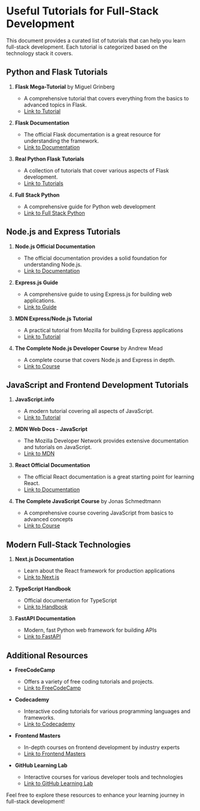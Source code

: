 # Useful Tutorials for Full-Stack Development

This document provides a curated list of tutorials that can help you learn full-stack development. Each tutorial is categorized based on the technology stack it covers. 

## Python and Flask Tutorials
1. **Flask Mega-Tutorial** by Miguel Grinberg
   - A comprehensive tutorial that covers everything from the basics to advanced topics in Flask.
   - [Link to Tutorial](https://blog.miguelgrinberg.com/post/the-flask-mega-tutorial-part-i-hello-world)

2. **Flask Documentation**
   - The official Flask documentation is a great resource for understanding the framework.
   - [Link to Documentation](https://flask.palletsprojects.com/)

3. **Real Python Flask Tutorials**
   - A collection of tutorials that cover various aspects of Flask development.
   - [Link to Tutorials](https://realpython.com/tutorials/flask/)

4. **Full Stack Python**
   - A comprehensive guide for Python web development
   - [Link to Full Stack Python](https://www.fullstackpython.com/)

## Node.js and Express Tutorials
1. **Node.js Official Documentation**
   - The official documentation provides a solid foundation for understanding Node.js.
   - [Link to Documentation](https://nodejs.org/en/docs/)

2. **Express.js Guide**
   - A comprehensive guide to using Express.js for building web applications.
   - [Link to Guide](https://expressjs.com/en/starter/installing.html)

3. **MDN Express/Node.js Tutorial**
   - A practical tutorial from Mozilla for building Express applications
   - [Link to Tutorial](https://developer.mozilla.org/en-US/docs/Learn/Server-side/Express_Nodejs)

4. **The Complete Node.js Developer Course** by Andrew Mead
   - A complete course that covers Node.js and Express in depth.
   - [Link to Course](https://www.udemy.com/course/the-complete-nodejs-developer-course-2/)

## JavaScript and Frontend Development Tutorials
1. **JavaScript.info**
   - A modern tutorial covering all aspects of JavaScript.
   - [Link to Tutorial](https://javascript.info/)

2. **MDN Web Docs - JavaScript**
   - The Mozilla Developer Network provides extensive documentation and tutorials on JavaScript.
   - [Link to MDN](https://developer.mozilla.org/en-US/docs/Web/JavaScript)

3. **React Official Documentation**
   - The official React documentation is a great starting point for learning React.
   - [Link to Documentation](https://react.dev/learn)

4. **The Complete JavaScript Course** by Jonas Schmedtmann
   - A comprehensive course covering JavaScript from basics to advanced concepts
   - [Link to Course](https://www.udemy.com/course/the-complete-javascript-course/)

## Modern Full-Stack Technologies
1. **Next.js Documentation**
   - Learn about the React framework for production applications
   - [Link to Next.js](https://nextjs.org/docs)

2. **TypeScript Handbook**
   - Official documentation for TypeScript
   - [Link to Handbook](https://www.typescriptlang.org/docs/)

3. **FastAPI Documentation**
   - Modern, fast Python web framework for building APIs
   - [Link to FastAPI](https://fastapi.tiangolo.com/)

## Additional Resources
- **FreeCodeCamp**
  - Offers a variety of free coding tutorials and projects.
  - [Link to FreeCodeCamp](https://www.freecodecamp.org/)

- **Codecademy**
  - Interactive coding tutorials for various programming languages and frameworks.
  - [Link to Codecademy](https://www.codecademy.com/)

- **Frontend Masters**
  - In-depth courses on frontend development by industry experts
  - [Link to Frontend Masters](https://frontendmasters.com/)

- **GitHub Learning Lab**
  - Interactive courses for various developer tools and technologies
  - [Link to GitHub Learning Lab](https://lab.github.com/)

Feel free to explore these resources to enhance your learning journey in full-stack development!